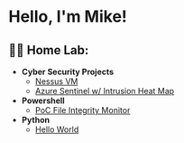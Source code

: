 <h1>Hello, I'm Mike!

<h2>👨‍💻 Home Lab:</h2>

- <b>Cyber Security Projects</b>
  - [Nessus VM](https://github.com/mluciotti)
  - [Azure Sentinel w/ Intrusion Heat Map](https://github.com/mluciotti)
- <b>Powershell</b>
  - [PoC File Integrity Monitor](https://github.com/mluciotti)
- <b>Python</b>
  - [Hello World](https://github.com/mluciotti)

<!--
**mluciotti/mluciotti** is a ✨ _special_ ✨ repository because its `README.md` (this file) appears on your GitHub profile.

Here are some ideas to get you started:

- 🔭 I’m currently working on ...
- 🌱 I’m currently learning ...
- 👯 I’m looking to collaborate on ...
- 🤔 I’m looking for help with ...
- 💬 Ask me about ...
- 📫 How to reach me: ...
- 😄 Pronouns: ...
- ⚡ Fun fact: ...
-->
